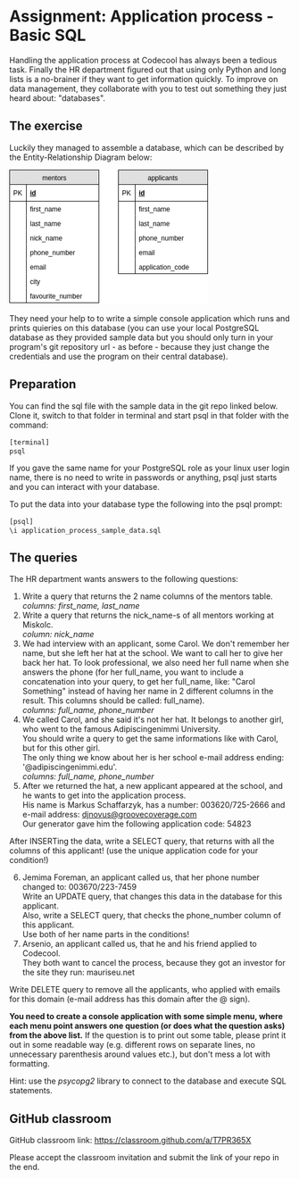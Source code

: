 # Assignment: Application process - Basic SQL

Handling the application process at Codecool has always been a tedious task. Finally the HR department figured out that using only Python and long lists is a no-brainer if they want to get information quickly. To improve on data management, they collaborate with you to test out something they just heard about: "databases".

## The exercise

Luckily they managed to assemble a database, which can be described by the Entity-Relationship Diagram below:

![application process assignment.png](media/Web%20with%20Python%20module%20resources/application%20process%20assignment.png)

They need your help to to write a simple console application which runs and prints quieries on this database (you can use your local PostgreSQL database as they provided sample data but you should only turn in your program's git repository url - as before - because they just change the credentials and use the program on their central database).

## Preparation

You can find the sql file with the sample data in the git repo linked below. Clone it, switch to that folder in terminal and start psql in that folder with the command:
    
    
    [terminal]  
    psql

If you gave the same name for your PostgreSQL role as your linux user login name, there is no need to write in passwords or anything, psql just starts and you can interact with your database.

To put the data into your database type the following into the psql prompt:
    
    
    [psql]  
    \i application_process_sample_data.sql

## The queries

The HR department wants answers to the following questions:

  1. Write a query that returns the 2 name columns of the mentors table.  
 _columns: first_name, last_name_
  2. Write a query that returns the nick_name-s of all mentors working at Miskolc.  
 _column: nick_name_
  3. We had interview with an applicant, some Carol. We don't remember her name, but she left her hat at the school. We want to call her to give her back her hat. To look professional, we also need her full name when she answers the phone (for her full_name, you want to include a concatenation into your query, to get her full_name, like: "Carol Something" instead of having her name in 2 different columns in the result. This columns should be called: full_name).  
 _columns: full_name, phone_number_
  4. We called Carol, and she said it's not her hat. It belongs to another girl, who went to the famous Adipiscingenimmi University.  
You should write a query to get the same informations like with Carol, but for this other girl.  
The only thing we know about her is her school e-mail address ending: '@adipiscingenimmi.edu'.  
 _columns: full_name, phone_number_
  5. After we returned the hat, a new applicant appeared at the school, and he wants to get into the application process.  
His name is Markus Schaffarzyk, has a number: 003620/725-2666 and e-mail address: djnovus@groovecoverage.com  
Our generator gave him the following application code: 54823

After INSERTing the data, write a SELECT query, that returns with all the columns of this applicant! (use the unique application code for your condition!)

  6. Jemima Foreman, an applicant called us, that her phone number changed to: 003670/223-7459  
Write an UPDATE query, that changes this data in the database for this applicant.  
Also, write a SELECT query, that checks the phone_number column of this applicant.  
Use both of her name parts in the conditions!
  7. Arsenio, an applicant called us, that he and his friend applied to Codecool.  
They both want to cancel the process, because they got an investor for the site they run: mauriseu.net

Write DELETE query to remove all the applicants, who applied with emails for this domain (e-mail address has this domain after the @ sign).




**You need to create a console application with some simple menu, where each menu point answers one question (or does what the question asks) from the above list.** If the question is to print out some table, please print it out in some readable way (e.g. different rows on separate lines, no unnecessary parenthesis around values etc.), but don't mess a lot with formatting.

Hint: use the _psycopg2_ library to connect to the database and execute SQL statements.

## GitHub classroom

GitHub classroom link: <https://classroom.github.com/a/T7PR365X>

Please accept the classroom invitation and submit the link of your repo in the end.




